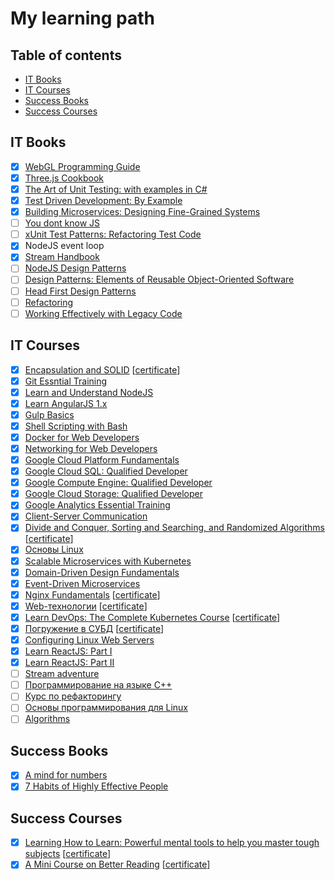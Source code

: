 # My learning path

## Table of contents
- [IT Books](#it-books)
- [IT Courses](#it-courses)
- [Success Books](#success-books)
- [Success Courses](#success-courses)

## IT Books
 - [x] [WebGL Programming Guide](https://www.amazon.com/WebGL-Programming-Guide-Interactive-Graphics/dp/0321902920)
 - [x] [Three.js Cookbook](https://www.amazon.com/Three-js-Cookbook-Jos-Dirksen/dp/1783981180/ref=sr_1_1?s=books&ie=UTF8&qid=1512191186&sr=1-1&keywords=three+js+cookbook)
 - [x] [The Art of Unit Testing: with examples in C#](https://www.amazon.com/Art-Unit-Testing-examples/dp/1617290890)
 - [x] [Test Driven Development: By Example](https://www.amazon.com/Test-Driven-Development-Kent-Beck/dp/0321146530/ref=pd_lpo_sbs_14_t_0/141-5527470-2828927?_encoding=UTF8&psc=1&refRID=DHRP4HXS12J5QTNAQ5B3)
 - [x] [Building Microservices: Designing Fine-Grained Systems](http://shop.oreilly.com/product/0636920033158.do)
 - [ ] [You dont know JS](https://github.com/getify/You-Dont-Know-JS)
 - [ ] [xUnit Test Patterns: Refactoring Test Code](https://www.safaribooksonline.com/library/view/xunit-test-patterns/9780131495050/)
 - [x] NodeJS event loop
 - [x] [Stream Handbook](https://github.com/substack/stream-handbook)
 - [ ] [NodeJS Design Patterns](https://www.packtpub.com/web-development/nodejs-design-patterns-second-edition)
 - [ ] [Design Patterns: Elements of Reusable Object-Oriented Software](https://www.safaribooksonline.com/library/view/design-patterns-elements/0201633612/)
 - [ ] [Head First Design Patterns](https://www.safaribooksonline.com/search/?query=%22Head%20First%20Design%20Patterns%22)
 - [ ] [Refactoring](https://www.safaribooksonline.com/library/view/refactoring-improving-the/0201485672/)
 - [ ] [Working Effectively with Legacy Code](https://www.safaribooksonline.com/library/view/working-effectively-with/0131177052/)

## IT Courses
 - [x] [Encapsulation and SOLID](https://www.pluralsight.com/courses/encapsulation-solid) [[certificate](https://app.pluralsight.com/learner/user/courses/encapsulation-solid/certificate)]
 - [x] [Git Essntial Training](https://www.lynda.com/Git-tutorials/Git-Essential-Training/100222-2.html)
 - [x] [Learn and Understand NodeJS](https://www.udemy.com/understand-nodejs/)
 - [x] [Learn AngularJS 1.x](https://www.codecademy.com/learn/learn-angularjs)
 - [x] [Gulp Basics](https://teamtreehouse.com/library/gulp-basics)
 - [x] [Shell Scripting with Bash](https://www.pluralsight.com/courses/bash-shell-scripting)
 - [x] [Docker for Web Developers](https://www.pluralsight.com/courses/docker-web-development)
 - [x] [Networking for Web Developers](https://www.udacity.com/course/networking-for-web-developers--ud256)
 - [x] [Google Cloud Platform Fundamentals](https://www.cbtnuggets.com/it-training/google-cloud-platform-fundamentals)
 - [x] [Google Cloud SQL: Qualified Developer](https://www.cbtnuggets.com/it-training/google-cloud-sql-qualified-developer)
 - [x] [Google Compute Engine: Qualified Developer](https://www.cbtnuggets.com/it-training/google-compute-engine-qualified-developer)
 - [x] [Google Cloud Storage: Qualified Developer](https://www.cbtnuggets.com/it-training/google-cloud-storage-qualified-developer)
 - [x] [Google Analytics Essential Training](https://www.pluralsight.com/courses/docker-web-development)
 - [x] [Client-Server Communication](https://www.udacity.com/course/client-server-communication--ud897)
 - [x] [Divide and Conquer, Sorting and Searching, and Randomized Algorithms](https://www.coursera.org/learn/algorithms-divide-conquer) [[certificate](https://www.coursera.org/account/accomplishments/certificate/VKNTXH34LSLN)]
 - [x] [Основы Linux](https://stepik.org/course/762/syllabus)
 - [x] [Scalable Microservices with Kubernetes](https://www.udacity.com/course/scalable-microservices-with-kubernetes--ud615)
 - [x] [Domain-Driven Design Fundamentals](https://www.pluralsight.com/courses/domain-driven-design-fundamentals)
 - [x] [Event-Driven Microservices](http://shop.oreilly.com/product/0636920047551.do)
 - [x] [Nginx Fundamentals](https://www.udemy.com/nginx-fundamentals/) [[certificate](https://www.udemy.com/certificate/UC-V1XLJT5Q/)]
 - [x] [Web-технологии](https://stepik.org/course/154) [[certificate](https://stepik.org/certificate/89bd8756879450fe2a8e538e46959fcf30379cd9.pdf)]
 - [x] [Learn DevOps: The Complete Kubernetes Course](https://www.udemy.com/learn-devops-the-complete-kubernetes-course/) [[certificate](https://www.udemy.com/certificate/UC-LK3I0LT2/)]
 - [x] [Погружение в СУБД](https://stepik.org/course/3203) [[certificate](https://stepik.org/certificate/25dec41d56fa5b6345681ebe37e333f754167eba.pdf)]
 - [x] [Configuring Linux Web Servers](https://www.udacity.com/course/configuring-linux-web-servers--ud299)
 - [x] [Learn ReactJS: Part I](https://www.codecademy.com/learn/react-101)
 - [x] [Learn ReactJS: Part II](https://www.codecademy.com/learn/react-102)
 - [ ] [Stream adventure](https://github.com/workshopper/stream-adventure)
 - [ ] [Программирование на языке C++](https://stepik.org/course/7/syllabus)
 - [ ] [Курс по рефакторингу](https://refactoring.guru/ru/refactoring/course)
 - [ ] [Основы программирования для Linux](https://stepik.org/course/548/)
 - [ ] [Algorithms](https://www.coursera.org/specializations/algorithms)

## Success Books
 - [x] [A mind for numbers](https://www.amazon.com/Mind-Numbers-Science-Flunked-Algebra-ebook/dp/B00G3L19ZU)
 - [x] [7 Habits of Highly Effective People](https://www.amazon.com/Habits-Highly-Effective-People-Powerful/dp/0743269519)

## Success Courses
 - [x] [Learning How to Learn: Powerful mental tools to help you master tough subjects](https://www.coursera.org/learn/learning-how-to-learn) [[certificate](https://www.coursera.org/account/accomplishments/certificate/UMBVLABFAXS2)]
 - [x] [A Mini Course on Better Reading](https://www.udemy.com/read-more-books/) [[certificate](https://www.udemy.com/certificate/UC-VK4B84GC/)]

